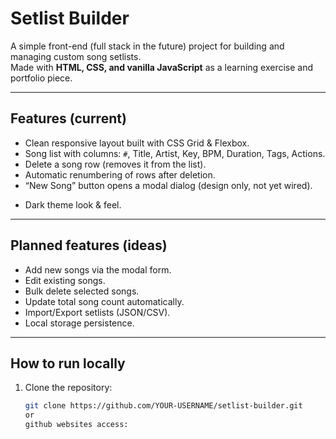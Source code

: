 # Setlist Builder

A simple front-end (full stack in the future) project for building and managing custom song setlists.  
Made with **HTML, CSS, and vanilla JavaScript** as a learning exercise and portfolio piece.

---

## Features (current)

- Clean responsive layout built with CSS Grid & Flexbox.
- Song list with columns: `#`, Title, Artist, Key, BPM, Duration, Tags, Actions.
- Delete a song row (removes it from the list).
- Automatic renumbering of rows after deletion.
- “New Song” button opens a modal dialog (design only, not yet wired).
<!-- - Print-friendly layout (`@media print` styles). -->
- Dark theme look & feel.

---

## Planned features (ideas)

- Add new songs via the modal form.
- Edit existing songs.
- Bulk delete selected songs.
- Update total song count automatically.
- Import/Export setlists (JSON/CSV).
- Local storage persistence.

---

## How to run locally

1. Clone the repository:
   ```bash
   git clone https://github.com/YOUR-USERNAME/setlist-builder.git
   or
   github websites access: 
